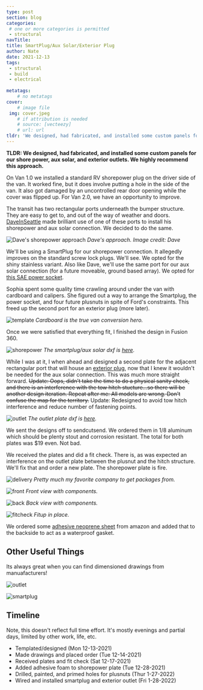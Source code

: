 ```yaml
---
type: post
section: blog
categories: 
 # one or more categories is permitted
 - structural
navTitle: 
title: SmartPlug/Aux Solar/Exterior Plug
author: Nate
date: 2021-12-13
tags:
 - structural
 - build
 - electrical
 
metatags:
	# no metatags
cover: 
	# image file
 img: cover.jpeg
	# if attribution is needed
	# source: [vecteezy]
	# url: url
tldr: 'We designed, had fabricated, and installed some custom panels for our shore power, aux solar, and exterior outlets.  We highly recommend this approach.'
---
```

**TLDR: We designed, had fabricated, and installed some custom panels for our shore power, aux solar, and exterior outlets.  We highly recommend this approach.**

On Van 1.0 we installed a standard RV shorepower plug on the driver side of the van.  It worked fine, but it does involve putting a hole in the side of the van.  It also got damaged by an uncontrolled rear door opening while the cover was flipped up.  For Van 2.0, we have an opportunity to improve.

The transit has two rectangular ports underneath the bumper structure.  They are easy to get to, and out of the way of weather and doors.  [DaveInSeattle](https://www.fordtransitusaforum.com/members/daveinseattle.88366/) made brilliant use of one of these ports to install his shorepower and aux solar connection.  We decided to do the same.

![Dave's shorepower approach](lorax.jpeg)
_Dave's approach.  Image credit: Dave_

We'll be using a SmartPlug for our shorepower connection.  It allegedly improves on the standard screw lock plugs.  We'll see.  We opted for the shiny stainless variant.  Also like Dave, we'll use the same port for our aux solar connection (for a future moveable, ground based array).  We opted for [this SAE power socket](https://www.amazon.com/dp/B07XLK4CH3?psc=1&ref=ppx_yo2_dt_b_product_details).

Sophia spent some quality time crawling around under the van with cardboard and calipers.  She figured out a way to arrange the Smartplug, the power socket, and four future plusnuts in spite of Ford's constraints.  This freed up the second port for an exterior plug (more later).

![template](template.jpeg)
_Cardboard is the true van conversion hero._

Once we were satisfied that everything fit, I finished the design in Fusion 360.

![shorepower](smartplug-plate-dims.png)
_The smartplug/aux solar dxf is [here](smartplug-plate-order.dxf)._

While I was at it, I when ahead and designed a second plate for the adjacent rectangular port that will house an [exterior plug](https://www.amazon.com/gp/product/B07SLM8LT5/ref=ppx_yo_dt_b_asin_title_o00_s00?ie=UTF8&psc=1), now that I knew it wouldn't be needed for the aux solar connection.  This was much more straight forward.  ~~Update:  Oops, didn't take the time to do a physical sanity check, and there is an interference with the tow hitch stucture...so there will be another design iteration.  Repeat after me: All models are wrong.  Don't confuse the map for the territory.~~ Update: Redesigned to avoid tow hitch interference and reduce number of fastening points.

![outlet](plug-mount-dims.png)
_The outlet plate dxf is [here](outlet-plate-order.dxf)._

We sent the designs off to sendcutsend.  We ordered them in 1/8 aluminum which should be plenty stout and corrosion resistant.  The total for both plates was $19 even.  Not bad.

We received the plates and did a fit check.  There is, as was expected an interference on the outlet plate between the plusnut and the hitch structure.  We'll fix that and order a new plate.  The shorepower plate is fire.

![delivery](delivery.jpeg)
_Pretty much my favorite company to get packages from._

![front](front.jpeg)
_Front view with components._

![back](back.jpeg)
_Back view with components._

![fitcheck](fitcheck.jpeg)
_Fitup in place._

We ordered some [adhesive neoprene sheet](https://www.amazon.com/dp/B0773CLB3R) from amazon and added that to the backside to act as a waterproof gasket.


## Other Useful Things

Its always great when you can find dimensioned drawings from manuafacturers!

![outlet](outlet-drawing.jpg)

![smartplug](smartplug-drawing.jpeg)

## Timeline
Note, this doesn't reflect full time effort. It's mostly evenings and partial days, limited by other work, life, etc.

* Templated/designed (Mon 12-13-2021)
* Made drawings and placed order (Tue 12-14-2021)
* Received plates and fit check (Sat 12-17-2021)
* Added adhesive foam to shorepower plate (Tue 12-28-2021)
* Drilled, painted, and primed holes for plusnuts (Thur 1-27-2022)
* Wired and installed smartplug and exterior outlet (Fri 1-28-2022)